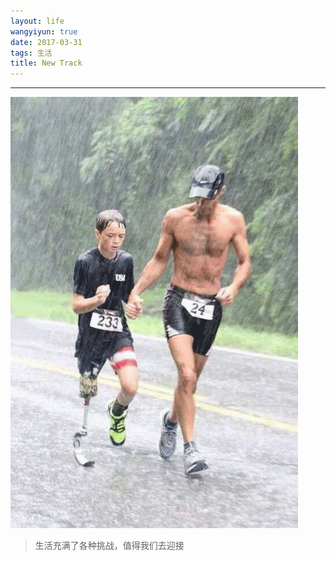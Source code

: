 ```yaml
---
layout: life
wangyiyun: true
date: 2017-03-31
tags: 生活
title: New Track
---
```


*************


![三月你好](/res/img/life/2017res/2017-03-31.jpg)

>生活充满了各种挑战，值得我们去迎接
